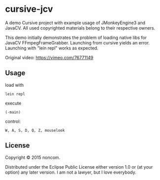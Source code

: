 # cursive-jcv

A demo Cursive project with example usage of JMonkeyEngine3 and JavaCV. All used copyrighted materials belong to their respective owners.

This demo initially demonstrates the problem of loading native libs for JavaCV FFmpegFrameGrabber. Launching from cursive yields an error. Launching with "lein repl" works as expected.

Original video: https://vimeo.com/76771149

## Usage

load with

    lein repl

execute

    (-main)

control:

    W, A, S, D, Q, Z, mouselook

## License

Copyright © 2015 noncom.

Distributed under the Eclipse Public License either version 1.0 or (at
your option) any later version. I am not a lawyer, but I love everybody.
